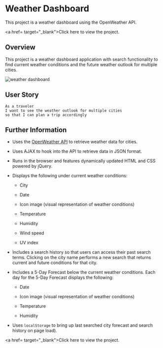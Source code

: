 # Weather Dashboard

This project is a weather dashboard using the OpenWeather API.

<a href= target="_blank">Click here</a> to view the project.


## Overview

This project is a weather dashboard application with search functionality to find current weather conditions and the future weather outlook for multiple cities. 

![weather dashboard](./Assets/weather-demo.gif)


## User Story

```
As a traveler
I want to see the weather outlook for multiple cities
so that I can plan a trip accordingly
```

## Further Information

* Uses the [OpenWeather API](https://openweathermap.org/api) to retrieve weather data for cities.

* Uses AJAX to hook into the API to retrieve data in JSON format.

* Runs in the browser and features dynamically updated HTML and CSS powered by jQuery.

* Displays the following under current weather conditions:

  * City

  * Date

  * Icon image (visual representation of weather conditions)

  * Temperature

  * Humidity

  * Wind speed

  * UV index

* Includes a search history so that users can access their past search terms. Clicking on the city name performs a new search that returns current and future conditions for that city. 

* Includes a 5-Day Forecast below the current weather conditions. Each day for the 5-Day Forecast displays the following:

  * Date

  * Icon image (visual representation of weather conditions)

  * Temperature

  * Humidity

* Uses `localStorage` to bring up last searched city forecast and search history on page load).

<a href= target="_blank">Click here</a> to view the project.

